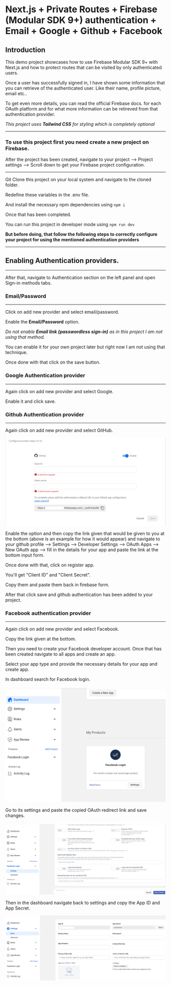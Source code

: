 
# Next.js + Private Routes + Firebase (Modular SDK 9+)  authentication + Email + Google + Github + Facebook

## Introduction
This demo project showcases how to use Firebase Modular SDK 9+ with Next.js and how to protect routes  that can be visited by only authenticated users.

Once a user has successfully signed in, I have shown some information that you can retrieve of the authenticated user. Like their name, profile picture, email etc.. 

To get even more details, you can read the official Firebase docs. for each OAuth platform and for what more information can be retireved from that authentication provider.

_This project uses **Tailwind CSS** for styling which is completely optional_
***

### To use this project first you need create a new project on Firebase.

After the project has been created, navigate to your project --> Project settings --> Scroll down to get your Firebase project configuration.

***

Git Clone this project on your local system and navigate to the cloned folder.

Redefine these variables in the .env file.

And install the necessary npm dependencies using 
`npm i`

Once that has been completed.

You can run this project in developer mode using
`npm run dev`

**But before doing, that follow the following steps to correctly configure your project for using the mentioned authentication providers**

***

## Enabling Authentication providers.
***

After that, navigate to Authentication section on the left panel and open Sign-in methods tabs.

### Email/Password
***

Click on add new provider and select email/password. 

Enable the **Email/Password** option.

_Do not enable  **Email link (passwordless sign-in)** as in this project I am not using that method._

You can enable it for your own project later but right now I am not using that technique.

Once done with that click on the save button.

### Google Authentication provider
***

Again click on add new provider and select Google.

Enable it and click save.

### Github Authentication provider
***

Again click on add new provider and select GitHub.



![pic_4.png](./public/pic_4.png)



Enable the option and then copy the link given that would be given to you at the bottom (above is an example for how it would appear) and navigate to your github profile --> Settings --> Developer Settings --> OAuth Apps --> New OAuth app --> fill in the details for your app and paste the link at the bottom input form.

Once done with that, click on register app.

You'll get "Client ID" and "Client Secret".

Copy them and paste them back in firebase form.

After that click save and github authentication has been added to your project.

### Facebook authentication provider
***
Again click on add new provider and select Facebook.

Copy the link given at the bottom.

Then you need to create your Facebook developer account.
Once that has been created navigate to all apps and create an app.

Select your app type and provide the necessary details for your app and create app.

In dashboard search for Facebook login. 



![pic_1.png](./public/pic_1.png)



Go to its settings and paste the copied OAuth redirect link and save changes.



![pic_2.png](./public/pic_2.png)



Then in the dashboard navigate back to settings and copy the App ID and App Secret.




![pic_3.png](./public/pic_3.png)

